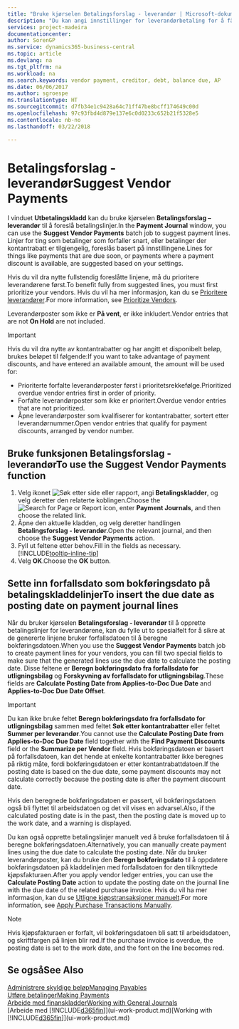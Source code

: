 ```yaml
---
title: "Bruke kjørselen Betalingsforslag - leverandør | Microsoft-dokumentasjon"
description: "Du kan angi innstillinger for leverandørbetaling for å få forslag for betalinger som snart forfaller, eller der en rabatt er tilgjengelig."
services: project-madeira
documentationcenter: 
author: SorenGP
ms.service: dynamics365-business-central
ms.topic: article
ms.devlang: na
ms.tgt_pltfrm: na
ms.workload: na
ms.search.keywords: vendor payment, creditor, debt, balance due, AP
ms.date: 06/06/2017
ms.author: sgroespe
ms.translationtype: HT
ms.sourcegitcommit: d7fb34e1c9428a64c71ff47be8bcff174649c00d
ms.openlocfilehash: 97c93fbd4d879e137e6c0d0233c652b21f5328e5
ms.contentlocale: nb-no
ms.lasthandoff: 03/22/2018

---
```

# <a name="suggest-vendor-payments"></a><span data-ttu-id="2e840-103">Betalingsforslag - leverandør</span><span class="sxs-lookup"><span data-stu-id="2e840-103">Suggest Vendor Payments</span></span>
<span data-ttu-id="2e840-104">I vinduet **Utbetalingskladd** kan du bruke kjørselen **Betalingsforslag – leverandør** til å foreslå betalingslinjer.</span><span class="sxs-lookup"><span data-stu-id="2e840-104">In the **Payment Journal** window, you can use the **Suggest Vendor Payments** batch job to suggest payment lines.</span></span> <span data-ttu-id="2e840-105">Linjer for ting som betalinger som forfaller snart, eller betalinger der kontantrabatt er tilgjengelig, foreslås basert på innstillingene.</span><span class="sxs-lookup"><span data-stu-id="2e840-105">Lines for things like payments that are due soon, or payments where a payment discount is available, are suggested based on your settings.</span></span>

<span data-ttu-id="2e840-106">Hvis du vil dra nytte fullstendig foreslåtte linjene, må du prioritere leverandørene først.</span><span class="sxs-lookup"><span data-stu-id="2e840-106">To benefit fully from suggested lines, you must first prioritize your vendors.</span></span> <span data-ttu-id="2e840-107">Hvis du vil ha mer informasjon, kan du se [Prioritere leverandører](purchasing-how-prioritize-vendors.md).</span><span class="sxs-lookup"><span data-stu-id="2e840-107">For more information, see [Prioritize Vendors](purchasing-how-prioritize-vendors.md).</span></span>  

<span data-ttu-id="2e840-108">Leverandørposter som ikke er **På vent**, er ikke inkludert.</span><span class="sxs-lookup"><span data-stu-id="2e840-108">Vendor entries that are not **On Hold** are not included.</span></span>  

> [!IMPORTANT]  
>   <span data-ttu-id="2e840-109">Hvis du vil dra nytte av kontantrabatter og har angitt et disponibelt beløp, brukes beløpet til følgende:</span><span class="sxs-lookup"><span data-stu-id="2e840-109">If you want to take advantage of payment discounts, and have entered an available amount, the amount will be used for:</span></span>  

* <span data-ttu-id="2e840-110">Prioriterte forfalte leverandørposter først i prioritetsrekkefølge.</span><span class="sxs-lookup"><span data-stu-id="2e840-110">Prioritized overdue vendor entries first in order of priority.</span></span>  
* <span data-ttu-id="2e840-111">Forfalte leverandørposter som ikke er prioritert.</span><span class="sxs-lookup"><span data-stu-id="2e840-111">Overdue vendor entries that are not prioritized.</span></span>  
* <span data-ttu-id="2e840-112">Åpne leverandørposter som kvalifiserer for kontantrabatter, sortert etter leverandørnummer.</span><span class="sxs-lookup"><span data-stu-id="2e840-112">Open vendor entries that qualify for payment discounts, arranged by vendor number.</span></span>  

## <a name="to-use-the-suggest-vendor-payments-function"></a><span data-ttu-id="2e840-113">Bruke funksjonen Betalingsforslag - leverandør</span><span class="sxs-lookup"><span data-stu-id="2e840-113">To use the Suggest Vendor Payments function</span></span>
1. <span data-ttu-id="2e840-114">Velg ikonet ![Søk etter side eller rapport](media/ui-search/search_small.png "Søk etter side eller rapport"), angi **Betalingskladder**, og velg deretter den relaterte koblingen.</span><span class="sxs-lookup"><span data-stu-id="2e840-114">Choose the ![Search for Page or Report](media/ui-search/search_small.png "Search for Page or Report icon") icon, enter **Payment Journals**, and then choose the related link.</span></span>  
2. <span data-ttu-id="2e840-115">Åpne den aktuelle kladden, og velg deretter handlingen **Betalingsforslag - leverandør**.</span><span class="sxs-lookup"><span data-stu-id="2e840-115">Open the relevant journal, and then choose the **Suggest Vendor Payments** action.</span></span>  
3. <span data-ttu-id="2e840-116">Fyll ut feltene etter behov.</span><span class="sxs-lookup"><span data-stu-id="2e840-116">Fill in the fields as necessary.</span></span> [!INCLUDE[tooltip-inline-tip](includes/tooltip-inline-tip_md.md)]  
4. <span data-ttu-id="2e840-117">Velg **OK**.</span><span class="sxs-lookup"><span data-stu-id="2e840-117">Choose the **OK** button.</span></span>  

## <a name="to-insert-the-due-date-as-posting-date-on-payment-journal-lines"></a><span data-ttu-id="2e840-118">Sette inn forfallsdato som bokføringsdato på betalingskladdelinjer</span><span class="sxs-lookup"><span data-stu-id="2e840-118">To insert the due date as posting date on payment journal lines</span></span>
<span data-ttu-id="2e840-119">Når du bruker kjørselen **Betalingsforslag - leverandør** til å opprette betalingslinjer for leverandørene, kan du fylle ut to spesialfelt for å sikre at de genererte linjene bruker forfallsdatoen til å beregne bokføringsdatoen.</span><span class="sxs-lookup"><span data-stu-id="2e840-119">When you use the **Suggest Vendor Payments** batch job to create payment lines for your vendors, you can fill two special fields to make sure that the generated lines use the due date to calculate the posting date.</span></span> <span data-ttu-id="2e840-120">Disse feltene er **Beregn bokføringsdato fra forfallsdato for utligningsbilag** og **Forskyvning av forfallsdato for utligningsbilag**.</span><span class="sxs-lookup"><span data-stu-id="2e840-120">These fields are **Calculate Posting Date from Applies-to-Doc Due Date** and **Applies-to-Doc Due Date Offset**.</span></span>  

> [!IMPORTANT]  
>   <span data-ttu-id="2e840-121">Du kan ikke bruke feltet **Beregn bokføringsdato fra forfallsdato for utligningsbilag** sammen med feltet **Søk etter kontantrabatter** eller feltet **Summer per leverandør**.</span><span class="sxs-lookup"><span data-stu-id="2e840-121">You cannot use the **Calculate Posting Date from Applies-to-Doc Due Date** field together with the **Find Payment Discounts** field or the **Summarize per Vendor** field.</span></span> <span data-ttu-id="2e840-122">Hvis bokføringsdatoen er basert på forfallsdatoen, kan det hende at enkelte kontantrabatter ikke beregnes på riktig måte, fordi bokføringsdatoen er etter kontantrabattdatoen.</span><span class="sxs-lookup"><span data-stu-id="2e840-122">If the posting date is based on the due date, some payment discounts may not calculate correctly because the posting date is after the payment discount date.</span></span>  

<span data-ttu-id="2e840-123">Hvis den beregnede bokføringsdatoen er passert, vil bokføringsdatoen også bli flyttet til arbeidsdatoen og det vil vises en advarsel.</span><span class="sxs-lookup"><span data-stu-id="2e840-123">Also, if the calculated posting date is in the past, then the posting date is moved up to the work date, and a warning is displayed.</span></span>  

<span data-ttu-id="2e840-124">Du kan også opprette betalingslinjer manuelt ved å bruke forfallsdatoen til å beregne bokføringsdatoen.</span><span class="sxs-lookup"><span data-stu-id="2e840-124">Alternatively, you can manually create payment lines using the due date to calculate the posting date.</span></span> <span data-ttu-id="2e840-125">Når du bruker leverandørposter, kan du bruke den **Beregn bokføringsdato** til å oppdatere bokføringsdatoen på kladdelinjen med forfallsdatoen for den tilknyttede kjøpsfakturaen.</span><span class="sxs-lookup"><span data-stu-id="2e840-125">After you apply vendor ledger entries, you can use the **Calculate Posting Date** action to update the posting date on the journal line with the due date of the related purchase invoice.</span></span> <span data-ttu-id="2e840-126">Hvis du vil ha mer informasjon, kan du se [Utligne kjøpstransaksjoner manuelt](payables-how-apply-purchase-transactions-manually.md).</span><span class="sxs-lookup"><span data-stu-id="2e840-126">For more information, see [Apply Purchase Transactions Manually](payables-how-apply-purchase-transactions-manually.md).</span></span>  

> [!NOTE]  
>   <span data-ttu-id="2e840-127">Hvis kjøpsfakturaen er forfalt, vil bokføringsdatoen bli satt til arbeidsdatoen, og skriftfargen på linjen blir rød.</span><span class="sxs-lookup"><span data-stu-id="2e840-127">If the purchase invoice is overdue, the posting date is set to the work date, and the font on the line becomes red.</span></span>  

## <a name="see-also"></a><span data-ttu-id="2e840-128">Se også</span><span class="sxs-lookup"><span data-stu-id="2e840-128">See Also</span></span>
[<span data-ttu-id="2e840-129">Administrere skyldige beløp</span><span class="sxs-lookup"><span data-stu-id="2e840-129">Managing Payables</span></span>](payables-manage-payables.md)  
[<span data-ttu-id="2e840-130">Utføre betalinger</span><span class="sxs-lookup"><span data-stu-id="2e840-130">Making Payments</span></span>](payables-make-payments.md)  
[<span data-ttu-id="2e840-131">Arbeide med finanskladder</span><span class="sxs-lookup"><span data-stu-id="2e840-131">Working with General Journals</span></span>](ui-work-general-journals.md)  
<span data-ttu-id="2e840-132">[Arbeide med [!INCLUDE[d365fin](includes/d365fin_md.md)]](ui-work-product.md)</span><span class="sxs-lookup"><span data-stu-id="2e840-132">[Working with [!INCLUDE[d365fin](includes/d365fin_md.md)]](ui-work-product.md)</span></span>  

